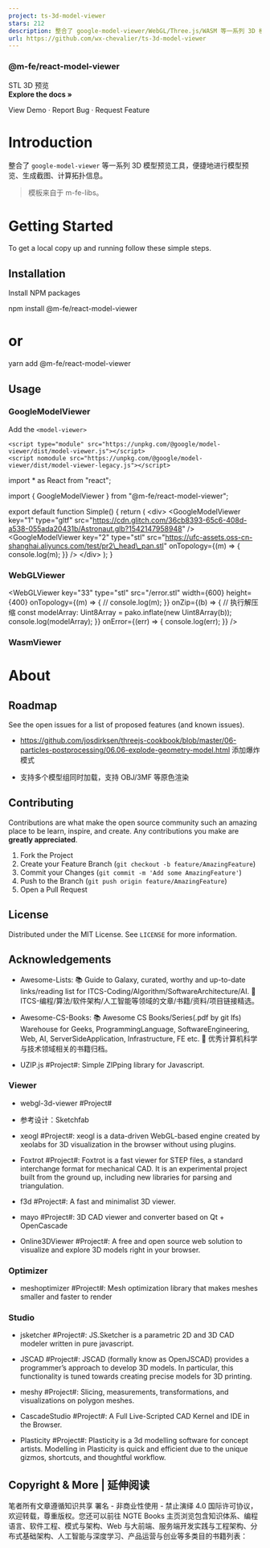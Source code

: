 ```yaml
---
project: ts-3d-model-viewer
stars: 212
description: 整合了 google-model-viewer/WebGL/Three.js/WASM 等一系列 3D 模型（STL/OBJ/GLTF/PLY/STEP/X_T）预览工具，便捷地进行模型预览、生成截图、计算拓扑信息。支持 Blender 进行模型压缩优化，提供了基于 Web 的简单 CAD 在线排版操作。
url: https://github.com/wx-chevalier/ts-3d-model-viewer
---
```


  

### @m-fe/react-model-viewer

STL 3D 预览  
**Explore the docs »**  
  
View Demo · Report Bug · Request Feature

Introduction
============

整合了 `google-model-viewer` 等一系列 3D 模型预览工具，便捷地进行模型预览、生成截图、计算拓扑信息。

> 模板来自于 m-fe-libs。

Getting Started
===============

To get a local copy up and running follow these simple steps.

Installation
------------

Install NPM packages

npm install @m-fe/react-model-viewer
# or
yarn add @m-fe/react-model-viewer

Usage
-----

### GoogleModelViewer

Add the `<model-viewer>`

```
<script type="module" src="https://unpkg.com/@google/model-viewer/dist/model-viewer.js"></script>
<script nomodule src="https://unpkg.com/@google/model-viewer/dist/model-viewer-legacy.js"></script>
```

import \* as React from "react";

import { GoogleModelViewer } from "@m-fe/react-model-viewer";

export default function Simple() {
  return (
    <div\>
      <GoogleModelViewer
        key\="1"
        type\="gltf"
        src\="https://cdn.glitch.com/36cb8393-65c6-408d-a538-055ada20431b/Astronaut.glb?1542147958948"
      /\>
      <GoogleModelViewer
        key\="2"
        type\="stl"
        src\="https://ufc-assets.oss-cn-shanghai.aliyuncs.com/test/pr2\_head\_pan.stl"
        onTopology\={(m) \=> {
          console.log(m);
        }}
      /\>
    </div\>
  );
}

### WebGLViewer

<WebGLViewer
  key\="33"
  type\="stl"
  src\="/error.stl"
  width\={600}
  height\={400}
  onTopology\={(m) \=> {
    // console.log(m);
  }}
  onZip\={(b) \=> {
    // 执行解压缩
    const modelArray: Uint8Array \= pako.inflate(new Uint8Array(b));
    console.log(modelArray);
  }}
  onError\={(err) \=> {
    console.log(err);
  }}
/>

### WasmViewer

About
=====

Roadmap
-------

See the open issues for a list of proposed features (and known issues).

-   https://github.com/josdirksen/threejs-cookbook/blob/master/06-particles-postprocessing/06.06-explode-geometry-model.html 添加爆炸模式
    
-   支持多个模型组同时加载，支持 OBJ/3MF 等原色渲染
    

Contributing
------------

Contributions are what make the open source community such an amazing place to be learn, inspire, and create. Any contributions you make are **greatly appreciated**.

1.  Fork the Project
2.  Create your Feature Branch (`git checkout -b feature/AmazingFeature`)
3.  Commit your Changes (`git commit -m 'Add some AmazingFeature'`)
4.  Push to the Branch (`git push origin feature/AmazingFeature`)
5.  Open a Pull Request

License
-------

Distributed under the MIT License. See `LICENSE` for more information.

Acknowledgements
----------------

-   Awesome-Lists: 📚 Guide to Galaxy, curated, worthy and up-to-date links/reading list for ITCS-Coding/Algorithm/SoftwareArchitecture/AI. 💫 ITCS-编程/算法/软件架构/人工智能等领域的文章/书籍/资料/项目链接精选。
    
-   Awesome-CS-Books: 📚 Awesome CS Books/Series(.pdf by git lfs) Warehouse for Geeks, ProgrammingLanguage, SoftwareEngineering, Web, AI, ServerSideApplication, Infrastructure, FE etc. 💫 优秀计算机科学与技术领域相关的书籍归档。
    
-   UZIP.js #Project#: Simple ZIPping library for Javascript.
    

### Viewer

-   webgl-3d-viewer #Project#
    
-   参考设计：Sketchfab
    
-   xeogl #Project#: xeogl is a data-driven WebGL-based engine created by xeolabs for 3D visualization in the browser without using plugins.
    
-   Foxtrot #Project#: Foxtrot is a fast viewer for STEP files, a standard interchange format for mechanical CAD. It is an experimental project built from the ground up, including new libraries for parsing and triangulation.
    
-   f3d #Project#: A fast and minimalist 3D viewer.
    
-   mayo #Project#: 3D CAD viewer and converter based on Qt + OpenCascade
    
-   Online3DViewer #Project#: A free and open source web solution to visualize and explore 3D models right in your browser.
    

### Optimizer

-   meshoptimizer #Project#: Mesh optimization library that makes meshes smaller and faster to render

### Studio

-   jsketcher #Project#: JS.Sketcher is a parametric 2D and 3D CAD modeler written in pure javascript.
    
-   JSCAD #Project#: JSCAD (formally know as OpenJSCAD) provides a programmer’s approach to develop 3D models. In particular, this functionality is tuned towards creating precise models for 3D printing.
    
-   meshy #Project#: Slicing, measurements, transformations, and visualizations on polygon meshes.
    
-   CascadeStudio #Project#: A Full Live-Scripted CAD Kernel and IDE in the Browser.
    
-   Plasticity #Project#: Plasticity is a 3d modelling software for concept artists. Modelling in Plasticity is quick and efficient due to the unique gizmos, shortcuts, and thoughtful workflow.
    

Copyright & More | 延伸阅读
-----------------------

笔者所有文章遵循知识共享 署名 - 非商业性使用 - 禁止演绎 4.0 国际许可协议，欢迎转载，尊重版权。您还可以前往 NGTE Books 主页浏览包含知识体系、编程语言、软件工程、模式与架构、Web 与大前端、服务端开发实践与工程架构、分布式基础架构、人工智能与深度学习、产品运营与创业等多类目的书籍列表：

